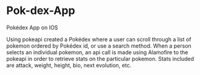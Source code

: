 # Pok-dex-App
Pokédex App on IOS

Using pokeapi created a Pokédex where a user can scroll through a list of pokemon ordered by Pokédex id,
or use a search method. When a person selects an individual pokemon, an api call is made using Alamofire
to the pokeapi in order to retrieve stats on the particular pokemon. 
Stats included are attack, weight, height, bio, next evolution, etc.
